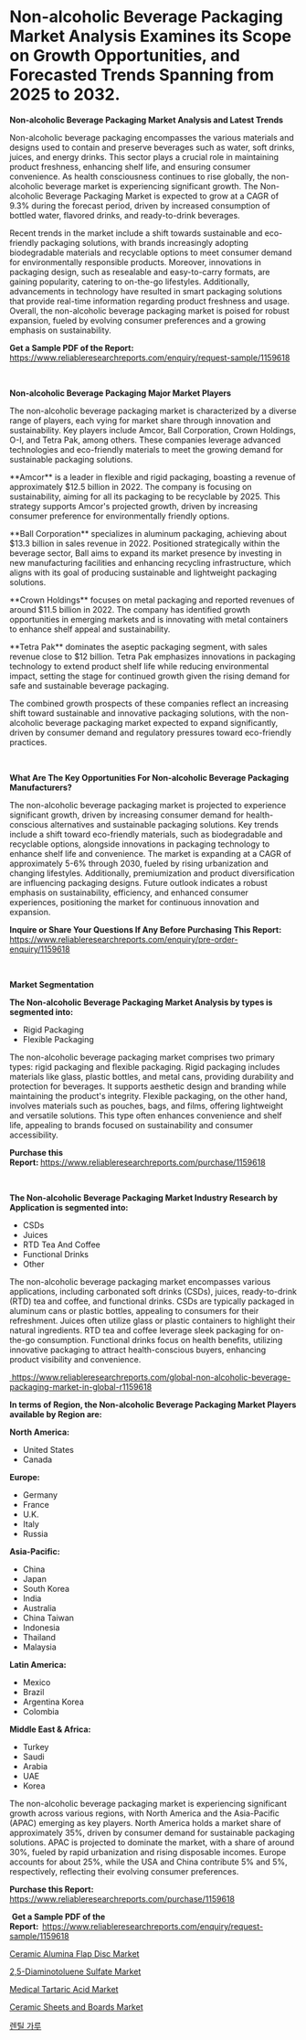 <p><h1>Non-alcoholic Beverage Packaging Market Analysis Examines its Scope on Growth Opportunities, and Forecasted Trends Spanning from 2025 to 2032.</h1></p><p><strong>Non-alcoholic Beverage Packaging Market Analysis and Latest Trends</strong></p>
<p><p>Non-alcoholic beverage packaging encompasses the various materials and designs used to contain and preserve beverages such as water, soft drinks, juices, and energy drinks. This sector plays a crucial role in maintaining product freshness, enhancing shelf life, and ensuring consumer convenience. As health consciousness continues to rise globally, the non-alcoholic beverage market is experiencing significant growth. The Non-alcoholic Beverage Packaging Market is expected to grow at a CAGR of 9.3% during the forecast period, driven by increased consumption of bottled water, flavored drinks, and ready-to-drink beverages.</p><p>Recent trends in the market include a shift towards sustainable and eco-friendly packaging solutions, with brands increasingly adopting biodegradable materials and recyclable options to meet consumer demand for environmentally responsible products. Moreover, innovations in packaging design, such as resealable and easy-to-carry formats, are gaining popularity, catering to on-the-go lifestyles. Additionally, advancements in technology have resulted in smart packaging solutions that provide real-time information regarding product freshness and usage. Overall, the non-alcoholic beverage packaging market is poised for robust expansion, fueled by evolving consumer preferences and a growing emphasis on sustainability.</p></p>
<p><strong>Get a Sample PDF of the Report:&nbsp;</strong> <a href="https://www.reliableresearchreports.com/enquiry/request-sample/1159618?utm_campaign=40&utm_medium=2&utm_source=Github&utm_content=ia&utm_term=22032025&utm_id=non-alcoholic-beverage-packaging">https://www.reliableresearchreports.com/enquiry/request-sample/1159618</a></p>
<p>&nbsp;</p>
<p><strong>Non-alcoholic Beverage Packaging Major Market Players</strong></p>
<p><p>The non-alcoholic beverage packaging market is characterized by a diverse range of players, each vying for market share through innovation and sustainability. Key players include Amcor, Ball Corporation, Crown Holdings, O-I, and Tetra Pak, among others. These companies leverage advanced technologies and eco-friendly materials to meet the growing demand for sustainable packaging solutions.</p><p>**Amcor** is a leader in flexible and rigid packaging, boasting a revenue of approximately $12.5 billion in 2022. The company is focusing on sustainability, aiming for all its packaging to be recyclable by 2025. This strategy supports Amcor's projected growth, driven by increasing consumer preference for environmentally friendly options.</p><p>**Ball Corporation** specializes in aluminum packaging, achieving about $13.3 billion in sales revenue in 2022. Positioned strategically within the beverage sector, Ball aims to expand its market presence by investing in new manufacturing facilities and enhancing recycling infrastructure, which aligns with its goal of producing sustainable and lightweight packaging solutions.</p><p>**Crown Holdings** focuses on metal packaging and reported revenues of around $11.5 billion in 2022. The company has identified growth opportunities in emerging markets and is innovating with metal containers to enhance shelf appeal and sustainability.</p><p>**Tetra Pak** dominates the aseptic packaging segment, with sales revenue close to $12 billion. Tetra Pak emphasizes innovations in packaging technology to extend product shelf life while reducing environmental impact, setting the stage for continued growth given the rising demand for safe and sustainable beverage packaging.</p><p>The combined growth prospects of these companies reflect an increasing shift toward sustainable and innovative packaging solutions, with the non-alcoholic beverage packaging market expected to expand significantly, driven by consumer demand and regulatory pressures toward eco-friendly practices.</p></p>
<p>&nbsp;</p>
<p><strong>What Are The Key Opportunities For Non-alcoholic Beverage Packaging Manufacturers?</strong></p>
<p><p>The non-alcoholic beverage packaging market is projected to experience significant growth, driven by increasing consumer demand for health-conscious alternatives and sustainable packaging solutions. Key trends include a shift toward eco-friendly materials, such as biodegradable and recyclable options, alongside innovations in packaging technology to enhance shelf life and convenience. The market is expanding at a CAGR of approximately 5-6% through 2030, fueled by rising urbanization and changing lifestyles. Additionally, premiumization and product diversification are influencing packaging designs. Future outlook indicates a robust emphasis on sustainability, efficiency, and enhanced consumer experiences, positioning the market for continuous innovation and expansion.</p></p>
<p><strong>Inquire or Share Your Questions If Any Before Purchasing This Report:</strong> <a href="https://www.reliableresearchreports.com/enquiry/pre-order-enquiry/1159618?utm_campaign=40&utm_medium=2&utm_source=Github&utm_content=ia&utm_term=22032025&utm_id=non-alcoholic-beverage-packaging">https://www.reliableresearchreports.com/enquiry/pre-order-enquiry/1159618</a></p>
<p>&nbsp;</p>
<p><strong>Market Segmentation</strong></p>
<p><strong>The Non-alcoholic Beverage Packaging Market Analysis by types is segmented into:</strong></p>
<p><ul><li>Rigid Packaging</li><li>Flexible Packaging</li></ul></p>
<p><p>The non-alcoholic beverage packaging market comprises two primary types: rigid packaging and flexible packaging. Rigid packaging includes materials like glass, plastic bottles, and metal cans, providing durability and protection for beverages. It supports aesthetic design and branding while maintaining the product's integrity. Flexible packaging, on the other hand, involves materials such as pouches, bags, and films, offering lightweight and versatile solutions. This type often enhances convenience and shelf life, appealing to brands focused on sustainability and consumer accessibility.</p></p>
<p><strong>Purchase this Report:&nbsp;</strong><a href="https://www.reliableresearchreports.com/purchase/1159618?utm_campaign=40&utm_medium=2&utm_source=Github&utm_content=ia&utm_term=22032025&utm_id=non-alcoholic-beverage-packaging">https://www.reliableresearchreports.com/purchase/1159618</a></p>
<p>&nbsp;</p>
<p><strong>The Non-alcoholic Beverage Packaging Market Industry Research by Application is segmented into:</strong></p>
<p><ul><li>CSDs</li><li>Juices</li><li>RTD Tea And Coffee</li><li>Functional Drinks</li><li>Other</li></ul></p>
<p><p>The non-alcoholic beverage packaging market encompasses various applications, including carbonated soft drinks (CSDs), juices, ready-to-drink (RTD) tea and coffee, and functional drinks. CSDs are typically packaged in aluminum cans or plastic bottles, appealing to consumers for their refreshment. Juices often utilize glass or plastic containers to highlight their natural ingredients. RTD tea and coffee leverage sleek packaging for on-the-go consumption. Functional drinks focus on health benefits, utilizing innovative packaging to attract health-conscious buyers, enhancing product visibility and convenience.</p></p>
<p><a href="https://www.reliableresearchreports.com/global-non-alcoholic-beverage-packaging-market-in-global-r1159618?utm_campaign=40&utm_medium=2&utm_source=Github&utm_content=ia&utm_term=22032025&utm_id=non-alcoholic-beverage-packaging">&nbsp;https://www.reliableresearchreports.com/global-non-alcoholic-beverage-packaging-market-in-global-r1159618</a></p>
<p><strong>In terms of Region, the Non-alcoholic Beverage Packaging Market Players available by Region are:</strong></p>
<p>
    <p> <strong> North America: </strong>
        <ul>
            <li>United States</li>
            <li>Canada</li>
        </ul>
        </p> 
    <p> <strong> Europe: </strong>
        <ul>
            <li>Germany</li>
            <li>France</li>
            <li>U.K.</li>
            <li>Italy</li>
            <li>Russia</li>
        </ul>
        </p> 
    <p> <strong> Asia-Pacific: </strong>
        <ul>
            <li>China</li>
            <li>Japan</li>
            <li>South Korea</li>
            <li>India</li>
            <li>Australia</li>
            <li>China Taiwan</li>
            <li>Indonesia</li>
            <li>Thailand</li>
            <li>Malaysia</li>
        </ul>
        </p> 
    <p> <strong> Latin America: </strong>
        <ul>
            <li>Mexico</li>
            <li>Brazil</li>
            <li>Argentina Korea</li>
            <li>Colombia</li>
        </ul>
        </p> 
    <p> <strong> Middle East & Africa: </strong>
        <ul>
            <li>Turkey</li>
            <li>Saudi</li>
            <li>Arabia</li>
            <li>UAE</li>
            <li>Korea</li>
        </ul>
    </p>
    </p>
<p><p>The non-alcoholic beverage packaging market is experiencing significant growth across various regions, with North America and the Asia-Pacific (APAC) emerging as key players. North America holds a market share of approximately 35%, driven by consumer demand for sustainable packaging solutions. APAC is projected to dominate the market, with a share of around 30%, fueled by rapid urbanization and rising disposable incomes. Europe accounts for about 25%, while the USA and China contribute 5% and 5%, respectively, reflecting their evolving consumer preferences.</p></p>
<p><strong>Purchase this Report: </strong><a href="https://www.reliableresearchreports.com/purchase/1159618?utm_campaign=40&utm_medium=2&utm_source=Github&utm_content=ia&utm_term=22032025&utm_id=non-alcoholic-beverage-packaging">https://www.reliableresearchreports.com/purchase/1159618</a></p>
<p>&nbsp;<strong>Get a Sample PDF of the Report:&nbsp;&nbsp;</strong><a href="https://www.reliableresearchreports.com/enquiry/request-sample/1159618?utm_campaign=40&utm_medium=2&utm_source=Github&utm_content=ia&utm_term=22032025&utm_id=non-alcoholic-beverage-packaging">https://www.reliableresearchreports.com/enquiry/request-sample/1159618</a></p>
<p><strong></strong></p>
<p><p><a href="https://github.com/obajimlaweh59/Market-Research-Report-List-1/blob/main/ceramic-alumina-flap-disc-market.md?utm_campaign=40&utm_medium=2&utm_source=Github&utm_content=ia&utm_term=22032025&utm_id=non-alcoholic-beverage-packaging">Ceramic Alumina Flap Disc Market</a></p><p><a href="https://github.com/rvadencho/Market-Research-Report-List-1/blob/main/25-diaminotoluene-sulfate-market.md?utm_campaign=40&utm_medium=2&utm_source=Github&utm_content=ia&utm_term=22032025&utm_id=non-alcoholic-beverage-packaging">2,5-Diaminotoluene Sulfate Market</a></p><p><a href="https://github.com/muoioconzej8/Market-Research-Report-List-1/blob/main/medical-tartaric-acid-market.md?utm_campaign=40&utm_medium=2&utm_source=Github&utm_content=ia&utm_term=22032025&utm_id=non-alcoholic-beverage-packaging">Medical Tartaric Acid Market</a></p><p><a href="https://github.com/cordaysamaya/Market-Research-Report-List-1/blob/main/ceramic-sheets-and-boards-market.md?utm_campaign=40&utm_medium=2&utm_source=Github&utm_content=ia&utm_term=22032025&utm_id=non-alcoholic-beverage-packaging">Ceramic Sheets and Boards Market</a></p><p><a href="https://github.com/sougarounis/Market-Research-Report-List-7/blob/main/321856248247.md?utm_campaign=40&utm_medium=2&utm_source=Github&utm_content=ia&utm_term=22032025&utm_id=non-alcoholic-beverage-packaging">렌틸 가루</a></p></p>